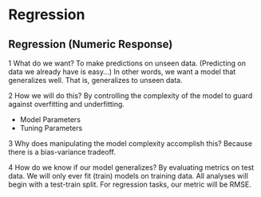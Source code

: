 # Regression

## Regression (Numeric Response)
1 What do we want? To make predictions on unseen data. (Predicting on data we already have is easy…) In other words, we want a model that generalizes well. That is, generalizes to unseen data.


2 How we will do this? By controlling the complexity of the model to guard against overfitting and underfitting.
+ Model Parameters
+ Tuning Parameters


3 Why does manipulating the model complexity accomplish this? Because there is a bias-variance tradeoff.


4 How do we know if our model generalizes? By evaluating metrics on test data. We will only ever fit (train) models on training data. All analyses will begin with a test-train split. For regression tasks, our metric will be RMSE.
